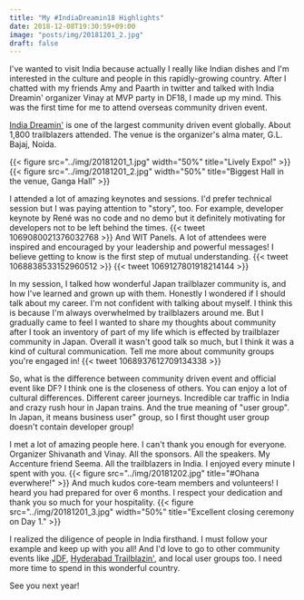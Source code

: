 ```yaml
---
title: "My #IndiaDreamin18 Highlights"
date: 2018-12-08T19:30:59+09:00
image: "posts/img/20181201_2.jpg"
draft: false
---
```

I've wanted to visit India because actually I really like Indian dishes and I'm interested in the culture and people in this rapidly-growing country. After I chatted with my friends Amy and Paarth in twitter and talked with India Dreamin' organizer Vinay at MVP party in DF18, I made up my mind. This was the first time for me to attend overseas community driven event.

[India Dreamin'](http://indiadreamin.in) is one of the largest community driven event globally. About 1,800 trailblazers attended. The venue is the organizer's alma mater, G.L. Bajaj, Noida. 

{{< figure src="../img/20181201_1.jpg" width="50%" title="Lively Expo!" >}}
{{< figure src="../img/20181201_2.jpg" width="50%" title="Biggest Hall in the venue, Ganga Hall" >}}

I attended a lot of amazing keynotes and sessions. I'd prefer technical session but I was paying attention to "story", too. For example, developer keynote by René was no code and no demo but it definitely motivating for developers not to be left behind the times.
{{< tweet 1069080021376032768 >}}
And WIT Panels. A lot of attendees were inspired and encouraged by your leadership and powerful messages! I believe getting to know is the first step of mutual understanding. 
{{< tweet 1068838533152960512 >}}
{{< tweet 1069127801918214144 >}}

In my session, I talked how wonderful Japan trailblazer community is, and how I've learned and grown up with them. Honestly I wondered if I should talk about my career. I'm not confident with talking about myself. I think this is because I'm always overwhelmed by trailblazers around me. But I gradually came to feel I wanted to share my thoughts about community after I took an inventory of part of my life which is effected by trailblazer community in Japan. Overall it wasn't good talk so much, but I think it was a kind of cultural communication. Tell me more about community groups you're engaged in!
{{< tweet 1068937612709134338 >}}

So, what is the difference between community driven event and official event like DF? I think one is the closeness of others. You can enjoy a lot of cultural differences. Different career journeys. Incredible car traffic in India and crazy rush hour in Japan trains. And the true meaning of "user group". In Japan, it means business user" group, so I first thought user group doesn't contain developer group!

I met a lot of amazing people here. I can't thank you enough for everyone. Organizer Shivanath and Vinay. All the sponsors. All the speakers. My Accenture friend Seema. All the trailblazers in India. I enjoyed every minute I spent with you. 
{{< figure src="../img/20181202.jpg" title="#Ohana everwhere!" >}}
And much kudos core-team members and volunteers! I heard you had prepared for over 6 months. I respect your dedication and thank you so much for your hospitality. 
{{< figure src="../img/20181201_3.jpg" width="50%" title="Excellent closing ceremony on Day 1." >}}

I realized the diligence of people in India firsthand. I must follow your example and keep up with you all! And I'd love to go to other community events like [JDF](http://www.jaipurdevfest.com/), [Hyderabad Trailblazin'](http://hyderabadtrailblazin.com/), and local user groups too. I need more time to spend in this wonderful country.

See you next year!


